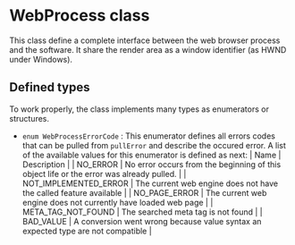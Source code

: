 WebProcess class
================

This class define a complete interface between the web browser process and the software.
It share the render area as a window identifier (as HWND under Windows).

Defined types
-------------

To work properly, the class implements many types as enumerators or structures.

 * `enum WebProcessErrorCode` : This enumerator defines all errors codes that can be pulled from `pullError` and describe the occured error. A list of the available values for this enumerator is defined as next:
 | Name | Description |
 | NO_ERROR | No error occurs from the beginning of this object life or the error was already pulled. |
 | NOT_IMPLEMENTED_ERROR | The current web engine does not have the called feature available |
 | NO_PAGE_ERROR | The current web engine does not currently have loaded web page |
 | META_TAG_NOT_FOUND | The searched meta tag is not found |
 | BAD_VALUE | A conversion went wrong because value syntax an expected type are not compatible |
